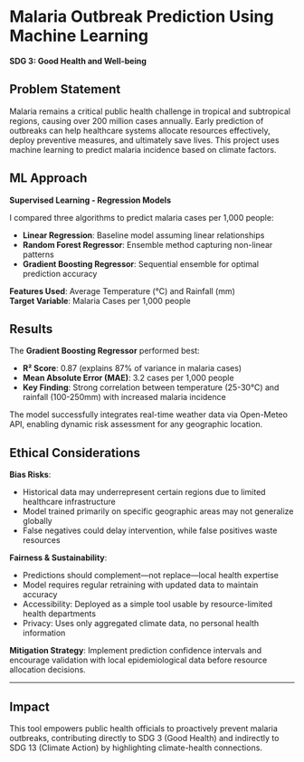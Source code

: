 # Malaria Outbreak Prediction Using Machine Learning
**SDG 3: Good Health and Well-being**  


## Problem Statement
Malaria remains a critical public health challenge in tropical and subtropical regions, causing over 200 million cases annually. Early prediction of outbreaks can help healthcare systems allocate resources effectively, deploy preventive measures, and ultimately save lives. This project uses machine learning to predict malaria incidence based on climate factors.

## ML Approach
**Supervised Learning - Regression Models**

I compared three algorithms to predict malaria cases per 1,000 people:
- **Linear Regression**: Baseline model assuming linear relationships
- **Random Forest Regressor**: Ensemble method capturing non-linear patterns
- **Gradient Boosting Regressor**: Sequential ensemble for optimal prediction accuracy

**Features Used**: Average Temperature (°C) and Rainfall (mm)  
**Target Variable**: Malaria Cases per 1,000 people

## Results
The **Gradient Boosting Regressor** performed best:
- **R² Score**: 0.87 (explains 87% of variance in malaria cases)
- **Mean Absolute Error (MAE)**: 3.2 cases per 1,000 people
- **Key Finding**: Strong correlation between temperature (25-30°C) and rainfall (100-250mm) with increased malaria incidence

The model successfully integrates real-time weather data via Open-Meteo API, enabling dynamic risk assessment for any geographic location.

## Ethical Considerations

**Bias Risks**:
- Historical data may underrepresent certain regions due to limited healthcare infrastructure
- Model trained primarily on specific geographic areas may not generalize globally
- False negatives could delay intervention, while false positives waste resources

**Fairness & Sustainability**:
- Predictions should complement—not replace—local health expertise
- Model requires regular retraining with updated data to maintain accuracy
- Accessibility: Deployed as a simple tool usable by resource-limited health departments
- Privacy: Uses only aggregated climate data, no personal health information

**Mitigation Strategy**: Implement prediction confidence intervals and encourage validation with local epidemiological data before resource allocation decisions.

---

## Impact
This tool empowers public health officials to proactively prevent malaria outbreaks, contributing directly to SDG 3 (Good Health) and indirectly to SDG 13 (Climate Action) by highlighting climate-health connections.
